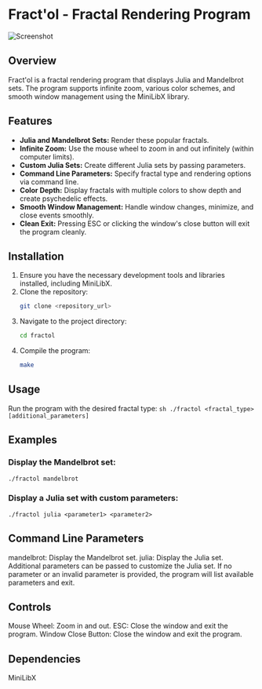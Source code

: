 # Fract'ol - Fractal Rendering Program
![Screenshot](https://github.com/mes-salh/fract-ol/raw/main/Screen%20Shot%202024-05-22%20at%206.38.32%20PM.png)

## Overview
Fract'ol is a fractal rendering program that displays Julia and Mandelbrot sets. The program supports infinite zoom, various color schemes, and smooth window management using the MiniLibX library.

## Features
- **Julia and Mandelbrot Sets:** Render these popular fractals.
- **Infinite Zoom:** Use the mouse wheel to zoom in and out infinitely (within computer limits).
- **Custom Julia Sets:** Create different Julia sets by passing parameters.
- **Command Line Parameters:** Specify fractal type and rendering options via command line.
- **Color Depth:** Display fractals with multiple colors to show depth and create psychedelic effects.
- **Smooth Window Management:** Handle window changes, minimize, and close events smoothly.
- **Clean Exit:** Pressing ESC or clicking the window's close button will exit the program cleanly.

## Installation
1. Ensure you have the necessary development tools and libraries installed, including MiniLibX.
2. Clone the repository:
    ```sh
    git clone <repository_url>
    ```
3. Navigate to the project directory:
    ```sh
    cd fractol
    ```
4. Compile the program:
    ```sh
    make
    ```

## Usage
Run the program with the desired fractal type:
    ```sh
    ./fractol <fractal_type> [additional_parameters]
    ```

## Examples

### Display the Mandelbrot set:

    ./fractol mandelbrot

### Display a Julia set with custom parameters:
    
    ./fractol julia <parameter1> <parameter2>
    
## Command Line Parameters
mandelbrot: Display the Mandelbrot set.
julia: Display the Julia set. Additional parameters can be passed to customize the Julia set. If no parameter or an invalid parameter is provided, the program will list available parameters and exit.
## Controls
Mouse Wheel: Zoom in and out.
ESC: Close the window and exit the program.
Window Close Button: Close the window and exit the program.
## Dependencies
MiniLibX
